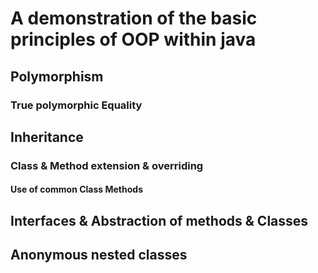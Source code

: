  # A demonstration of the basic principles of OOP within java 
 
 ## Polymorphism
 ### True polymorphic Equality
 ## Inheritance
 ### Class & Method extension & overriding
 #### Use of common Class Methods
 ## Interfaces & Abstraction of methods & Classes
 ## Anonymous nested classes
 
